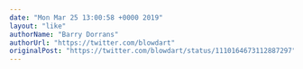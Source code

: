 ```yaml
---
date: "Mon Mar 25 13:00:58 +0000 2019"
layout: "like"
authorName: "Barry Dorrans"
authorUrl: "https://twitter.com/blowdart"
originalPost: "https://twitter.com/blowdart/status/1110164673112887297"
---
```

